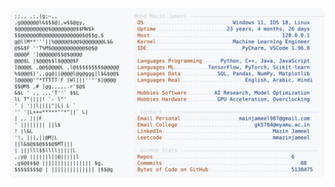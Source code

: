 <picture>
  <source srcset="https://raw.githubusercontent.com/mmazinjameel/mmazinjameel/main/dark_mode.svg?v=1743408897" media="(prefers-color-scheme: dark)">
  <img src="https://raw.githubusercontent.com/mmazinjameel/mmazinjameel/main/light_mode.svg?v=1743408897">
</picture>

